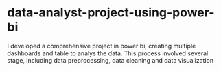 # data-analyst-project-using-power-bi
I developed a comprehensive project in power bi, creating multiple dashboards and table to analys the data. This process involved several stage, including data preprocessing, data cleaning and data visualization

